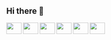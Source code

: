 ## Hi there 👋

<div>
<img height=30px; width=40px; src="https://cdn.jsdelivr.net/gh/devicons/devicon@latest/icons/html5/html5-original-wordmark.svg" />
<img height=30px; width=40px; src="https://cdn.jsdelivr.net/gh/devicons/devicon@latest/icons/css3/css3-original-wordmark.svg" />
<img height=30px; width=40px; src="https://cdn.jsdelivr.net/gh/devicons/devicon@latest/icons/javascript/javascript-original.svg" />
<img height=30px; width=40px; src="https://cdn.jsdelivr.net/gh/devicons/devicon@latest/icons/git/git-original-wordmark.svg" />
<img height=30px; width=40px; src="https://cdn.jsdelivr.net/gh/devicons/devicon@latest/icons/docker/docker-original-wordmark.svg" />
<img height=30px; width=40px; src="https://cdn.jsdelivr.net/gh/devicons/devicon@latest/icons/tailwindcss/tailwindcss-original.svg" />
</div>
